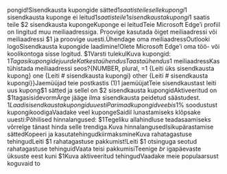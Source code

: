 pongid!Sisendkausta kupongide sätted$1 saatis teile selle kupongi$1 sisendkausta kuponge ei leitud$1 saatis teile 1 sisendkausta kupongi$1 saatis teile $2 sisendkausta kupongeKuponge ei leitudTeie Microsoft Edge’i profiil on lingitud muu meiliaadressiga. Proovige kasutada õiget meiliaadressi või meiliaadressi $1 ja proovige uuesti.Ühendage oma meiliaadressOutlooki logoSisendkausta kupongide laadimine!Olete Microsoft Edge’i oma töö- või koolikontoga sisse logitud. $1Varsti tulekulKuva kupongid: $1Tagasi kupongide juurdeKatkesta ühendusTaasta ühendus$1 meiliaadressKas tühistada meiliaadressi seos?{NUMBER, plural,
        =1 {Leiti üks sisendkausta kupong}
        one {Leiti # sisendkausta kupongi}
        other {Leiti # sisendkausta kupongi}}Jaemüüjad teie postkastis ($1)$1 jaemüüjatTeie sisendkaustast leiti uus kupong$1 sätted ja sellel on $2 sisendkausta kupongidAktiveeritud on $1tagasisidevormÄrge jääge ilma sisendkausta peidetud säästudest. $1Laadi sisendkausta kupongid uuestiParimad kupongid veebis$1% soodustust kupongikoodigaVaadake veel kupongeSaidil lunastamiseks klõpsake uuesti:Põhilised hinnalangused: $1Tegeliku allahindluse teadasaamiseks võrrelge tänast hinda selle trendiga.Kuva hinnalangusedIsikupärastamise sättedKopeeri ja kasutatehingudkiirmaksmineKuva rahatagastuse tehingudLeiti $1 rahatagastuse pakkumist!Leiti $1 otsinguga seotud rahatagastuse tehinguidVaata teisi pakkumisiTeenige *br* igapäevaste üksuste eest kuni $1Kuva aktiveeritud tehingudVaadake meie populaarsust koguvaid to